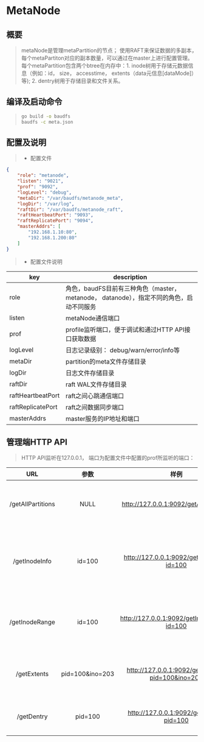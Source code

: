 # MetaNode

## 概要

>metaNode是管理metaPartition的节点； 
使用RAFT来保证数据的多副本，每个metaPartiton对应的副本数量，可以通过在master上进行配置管理。
>每个metaPartition包含两个btree在内存中：1. inode树用于存储元数据信息（例如：id， size， accesstime， 
extents（data元信息[dataMode]）等); 2. dentry树用于存储目录和文件关系。

## 编译及启动命令

> ```bash
> go build -o baudfs
> baudfs -c meta.json
>```

## 配置及说明

>* 配置文件

```json
{
    "role": "metanode",
    "listen": "9021",
    "prof": "9092",
    "logLevel": "debug",
    "metaDir": "/var/baudfs/metanode_meta",
    "logDir": "/var/log",
    "raftDir": "/var/baudfs/metanode_raft",
    "raftHeartbeatPort": "9093",
    "raftReplicatePort": "9094",
    "masterAddrs": [
        "192.168.1.10:80",
        "192.168.1.200:80"
    ]
}
```

>* 配置文件说明

| key | description |
|-------|--------|
| role | 角色，baudFS目前有三种角色（master， metanode， datanode），指定不同的角色，启动不同服务 |
| listen | metaNode通信端口 |
| prof | profile监听端口，便于调试和通过HTTP API接口获取数据 |
| logLevel | 日志记录级别： debug/warn/error/info等|
| metaDir| partition的meta文件存储目录 |
| logDir | 日志文件存储目录 |
| raftDir | raft WAL文件存储目录 |
| raftHeartbeatPort | raft之间心跳通信端口 |
| raftReplicatePort | raft之间数据同步端口 |
| masterAddrs | master服务的IP地址和端口 |

## 管理端HTTP API

> HTTP API监听在127.0.0.1， 端口为配置文件中配置的prof所监听的端口：

| URL | 参数 | 样例 | 说明 |
|:-----:|:-----:|:------:|:-----:|
|/getAllPartitions| NULL | http://127.0.0.1:9092/getAllPartitions|获取本metaNode上的所有metaPartition信息|
|/getInodeInfo| id=100 | http://127.0.0.1:9092/getInodeInfo?id=100 |获取指定metaPartition为100的meta信息（包含inode分配的起始结束范围及Raft Leader信息等|
|/getInodeRange| id=100 | http://127.0.0.1:9092/getInodeRange?id=100 |获取metaPartition id为100的Inode btree里全部存储的信息，显示的是json格式 |
|/getExtents| pid=100&ino=203 | http://127.0.0.1:9092/getExtents?pid=100&ino=203 |获取partititon=100，且inode id为203的所有数据存储的元信息 |
|/getDentry| pid=100| http://127.0.0.1:9092/getDentry?pid=100| 获取指定partition id=100的所有dentry信息|
